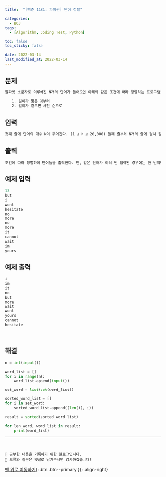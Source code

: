 ```yaml
---
title:  "[백준 1181: 파이썬] 단어 정렬" 

categories:
  - BOJ
tags:
  - [Algorithm, Coding Test, Python]

toc: false
toc_sticky: false

date: 2022-03-14
last_modified_at: 2022-03-14
---
```


## 문제

```html
알파벳 소문자로 이루어진 N개의 단어가 들어오면 아래와 같은 조건에 따라 정렬하는 프로그램을 작성하시오.

   1. 길이가 짧은 것부터
   2. 길이가 같으면 사전 순으로
```


## 입력  
```html
첫째 줄에 단어의 개수 N이 주어진다. (1 ≤ N ≤ 20,000) 둘째 줄부터 N개의 줄에 걸쳐 알파벳 소문자로 이루어진 단어가 한 줄에 하나씩 주어진다. 주어지는 문자열의 길이는 50을 넘지 않는다.
```

## 출력 
```html 
조건에 따라 정렬하여 단어들을 출력한다. 단, 같은 단어가 여러 번 입력된 경우에는 한 번씩만 출력한다.
```

## 예제 입력
```python
13
but
i
wont
hesitate
no
more
no
more
it
cannot
wait
im
yours
```

## 예제 출력
```python
i
im
it
no
but
more
wait
wont
yours
cannot
hesitate
```

<br>

## 해결

```python
n = int(input())

word_list = []
for i in range(n):
    word_list.append(input())

set_word = list(set(word_list))

sorted_word_list = []
for i in set_word:
    sorted_word_list.append((len(i), i))

result = sorted(sorted_word_list)

for len_word, word_list in result:
    print(word_list)
```


***
<br>

    💾 공부한 내용을 기록하기 위한 블로그입니다.
    📄 오류와 질문은 댓글로 남겨주시면 감사하겠습니다!

[맨 위로 이동하기](#){: .btn .btn--primary }{: .align-right}